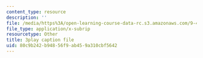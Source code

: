 ```yaml
---
content_type: resource
description: ''
file: /media/https%3A/open-learning-course-data-rc.s3.amazonaws.com/9-40-introduction-to-neural-computation-spring-2018/80c9b242b94856f9ab459a310cbf5642_88tKZLGOr3M.vtt
file_type: application/x-subrip
resourcetype: Other
title: 3play caption file
uid: 80c9b242-b948-56f9-ab45-9a310cbf5642
---
```

